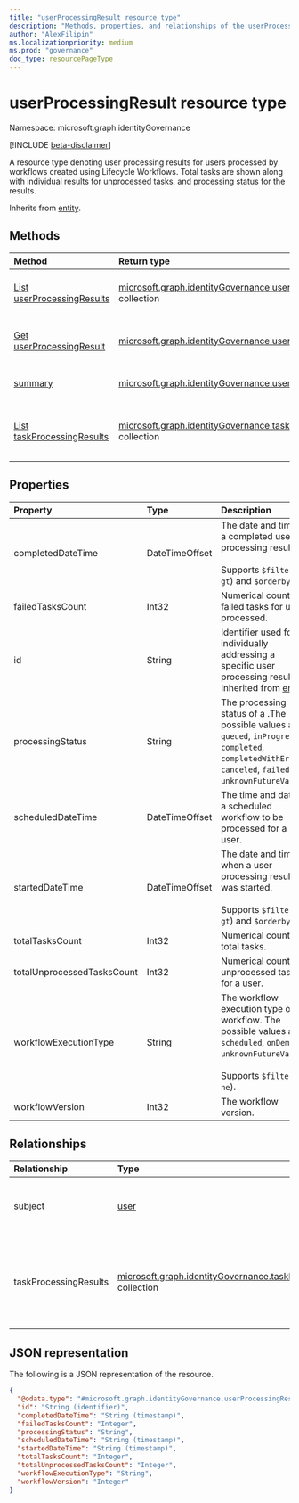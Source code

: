 ```yaml
---
title: "userProcessingResult resource type"
description: "Methods, properties, and relationships of the userProcessingResult resource type*"
author: "AlexFilipin"
ms.localizationpriority: medium
ms.prod: "governance"
doc_type: resourcePageType
---
```


# userProcessingResult resource type

Namespace: microsoft.graph.identityGovernance

[!INCLUDE [beta-disclaimer](../../includes/beta-disclaimer.md)]

A resource type denoting user processing results for users processed by workflows created using Lifecycle Workflows. Total tasks are shown along with individual results for unprocessed  tasks, and processing status for the results.

Inherits from [entity](../resources/entity.md).

## Methods

|Method|Return type|Description|
|:---|:---|:---|
|[List userProcessingResults](../api/identitygovernance-run-list-userprocessingresults.md)|[microsoft.graph.identityGovernance.userProcessingResult](../resources/identitygovernance-userprocessingresult.md) collection|Get a list of the [userProcessingResult](../resources/identitygovernance-userprocessingresult.md) objects and their properties.|
|[Get userProcessingResult](../api/identitygovernance-userprocessingresult-get.md)|[microsoft.graph.identityGovernance.userProcessingResult](../resources/identitygovernance-userprocessingresult.md)|Read the properties and relationships of a [userProcessingResult](../resources/identitygovernance-userprocessingresult.md) object.|
|[summary](../api/identitygovernance-userprocessingresult-summary.md)|[microsoft.graph.identityGovernance.usersProcessingSummary](../resources/identitygovernance-usersprocessingsummary.md)|Provides a summary of the user processing result object|
|[List taskProcessingResults](../api/identitygovernance-userprocessingresult-list-taskprocessingresults.md)|[microsoft.graph.identityGovernance.taskProcessingResult](../resources/identitygovernance-taskprocessingresult.md) collection|Get the taskProcessingResult resources from the taskProcessingResults navigation property.|

## Properties

|Property|Type|Description|
|:---|:---|:---|
|completedDateTime|DateTimeOffset|The date and time of a completed user processing result. <br><br>Supports `$filter`(`lt`, `gt`) and `$orderby`.|
|failedTasksCount|Int32|Numerical count of failed tasks for users processed.|
|id|String|Identifier used for individually addressing a specific user processing result. Inherited from [entity](../resources/entity.md).|
|processingStatus|String|The processing status of a .The possible values are: `queued`, `inProgress`, `completed`, `completedWithErrors`, `canceled`, `failed`, `unknownFutureValue`.|
|scheduledDateTime|DateTimeOffset|The time and date of a scheduled workflow to be processed for a user.|
|startedDateTime|DateTimeOffset|The date and time when a user processing result was started. <br><br>Supports `$filter`(`lt`, `gt`) and `$orderby`.|
|totalTasksCount|Int32|Numerical count of total tasks.|
|totalUnprocessedTasksCount|Int32|Numerical count of unprocessed tasks for a user.|
|workflowExecutionType|String|The workflow execution type of a workflow. The possible values are: `scheduled`, `onDemand`, `unknownFutureValue`. <br><br>Supports `$filter`(`eq`, `ne`).|
|workflowVersion|Int32|The workflow version.|

## Relationships

|Relationship|Type|Description|
|:---|:---|:---|
|subject|[user](../resources/user.md)|User the processing result is being run for|
|taskProcessingResults|[microsoft.graph.identityGovernance.taskProcessingResult](../resources/identitygovernance-taskprocessingresult.md) collection|task processing information that is ran for a user being returned in the results.|

## JSON representation

The following is a JSON representation of the resource.
<!-- {
  "blockType": "resource",
  "keyProperty": "id",
  "@odata.type": "microsoft.graph.identityGovernance.userProcessingResult",
  "baseType": "microsoft.graph.entity",
  "openType": false
}
-->
``` json
{
  "@odata.type": "#microsoft.graph.identityGovernance.userProcessingResult",
  "id": "String (identifier)",
  "completedDateTime": "String (timestamp)",
  "failedTasksCount": "Integer",
  "processingStatus": "String",
  "scheduledDateTime": "String (timestamp)",
  "startedDateTime": "String (timestamp)",
  "totalTasksCount": "Integer",
  "totalUnprocessedTasksCount": "Integer",
  "workflowExecutionType": "String",
  "workflowVersion": "Integer"
}
```
